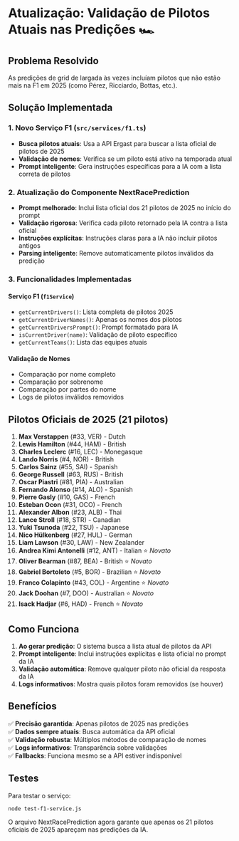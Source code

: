 # Atualização: Validação de Pilotos Atuais nas Predições 🏎️

## Problema Resolvido

As predições de grid de largada às vezes incluíam pilotos que não estão mais na F1 em 2025 (como Pérez, Ricciardo, Bottas, etc.).

## Solução Implementada

### 1. Novo Serviço F1 (`src/services/f1.ts`)
- **Busca pilotos atuais**: Usa a API Ergast para buscar a lista oficial de pilotos de 2025
- **Validação de nomes**: Verifica se um piloto está ativo na temporada atual
- **Prompt inteligente**: Gera instruções específicas para a IA com a lista correta de pilotos

### 2. Atualização do Componente NextRacePrediction
- **Prompt melhorado**: Inclui lista oficial dos 21 pilotos de 2025 no início do prompt
- **Validação rigorosa**: Verifica cada piloto retornado pela IA contra a lista oficial
- **Instruções explícitas**: Instruções claras para a IA não incluir pilotos antigos
- **Parsing inteligente**: Remove automaticamente pilotos inválidos da predição

### 3. Funcionalidades Implementadas

#### Serviço F1 (`f1Service`)
- `getCurrentDrivers()`: Lista completa de pilotos 2025
- `getCurrentDriverNames()`: Apenas os nomes dos pilotos
- `getCurrentDriversPrompt()`: Prompt formatado para IA
- `isCurrentDriver(name)`: Validação de piloto específico
- `getCurrentTeams()`: Lista das equipes atuais

#### Validação de Nomes
- Comparação por nome completo
- Comparação por sobrenome
- Comparação por partes do nome
- Logs de pilotos inválidos removidos

## Pilotos Oficiais de 2025 (21 pilotos)

1. **Max Verstappen** (#33, VER) - Dutch
2. **Lewis Hamilton** (#44, HAM) - British  
3. **Charles Leclerc** (#16, LEC) - Monegasque
4. **Lando Norris** (#4, NOR) - British
5. **Carlos Sainz** (#55, SAI) - Spanish
6. **George Russell** (#63, RUS) - British
7. **Oscar Piastri** (#81, PIA) - Australian
8. **Fernando Alonso** (#14, ALO) - Spanish
9. **Pierre Gasly** (#10, GAS) - French
10. **Esteban Ocon** (#31, OCO) - French
11. **Alexander Albon** (#23, ALB) - Thai
12. **Lance Stroll** (#18, STR) - Canadian
13. **Yuki Tsunoda** (#22, TSU) - Japanese
14. **Nico Hülkenberg** (#27, HUL) - German
15. **Liam Lawson** (#30, LAW) - New Zealander
16. **Andrea Kimi Antonelli** (#12, ANT) - Italian ⭐ *Novato*
17. **Oliver Bearman** (#87, BEA) - British ⭐ *Novato*
18. **Gabriel Bortoleto** (#5, BOR) - Brazilian ⭐ *Novato*
19. **Franco Colapinto** (#43, COL) - Argentine ⭐ *Novato*
20. **Jack Doohan** (#7, DOO) - Australian ⭐ *Novato*
21. **Isack Hadjar** (#6, HAD) - French ⭐ *Novato*

## Como Funciona

1. **Ao gerar predição**: O sistema busca a lista atual de pilotos da API
2. **Prompt inteligente**: Inclui instruções explícitas e lista oficial no prompt da IA
3. **Validação automática**: Remove qualquer piloto não oficial da resposta da IA
4. **Logs informativos**: Mostra quais pilotos foram removidos (se houver)

## Benefícios

✅ **Precisão garantida**: Apenas pilotos de 2025 nas predições  
✅ **Dados sempre atuais**: Busca automática da API oficial  
✅ **Validação robusta**: Múltiplos métodos de comparação de nomes  
✅ **Logs informativos**: Transparência sobre validações  
✅ **Fallbacks**: Funciona mesmo se a API estiver indisponível  

## Testes

Para testar o serviço:

```bash
node test-f1-service.js
```

O arquivo NextRacePrediction agora garante que apenas os 21 pilotos oficiais de 2025 apareçam nas predições da IA.